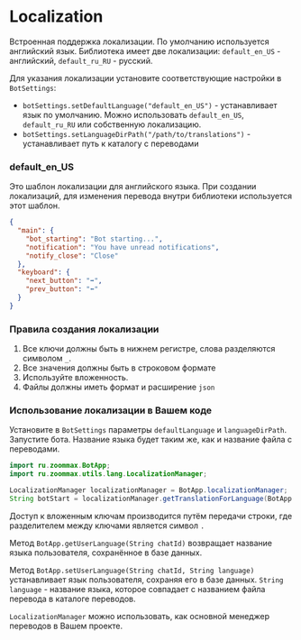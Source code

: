 # Localization

Встроенная поддержка локализации.
По умолчанию используется английский язык.
Библиотека имеет две локализации: `default_en_US` - английский, `default_ru_RU` - русский.

Для указания локализации установите соответствующие настройки в `BotSettings`:

- `botSettings.setDefaultLanguage("default_en_US")` - устанавливает язык по умолчанию. Можно использовать `default_en_US`, `default_ru_RU` или собственную локализацию.
- `botSettings.setLanguageDirPath("/path/to/translations")` - устанавливает путь к каталогу с переводами

### default_en_US

Это шаблон локализации для английского языка. При создании локализаций, для изменения перевода внутри библиотеки используется этот шаблон.

```json
{
  "main": {
    "bot_starting": "Bot starting...",
    "notification": "You have unread notifications",
    "notify_close": "Close"
  },
  "keyboard": {
    "next_button": "➡️",
    "prev_button": "⬅️"
  }
}
```

### Правила создания локализации

1. Все ключи должны быть в нижнем регистре, слова разделяются символом `_`.
2. Все значения должны быть в строковом формате
3. Используйте вложенность.
4. Файлы должны иметь формат и расширение `json`

### Использование локализации в Вашем коде

Установите в `BotSettings` параметры `defaultLanguage` и `languageDirPath`.
Запустите бота. Название языка будет таким же, как и название файла с переводами.

```java
import ru.zoommax.BotApp;
import ru.zoommax.utils.lang.LocalizationManager;

LocalizationManager localizationManager = BotApp.localizationManager;
String botStart = localizationManager.getTranslationForLanguage(BotApp.getUserLanguage("chatId"), "main.bot_starting");
```

Доступ к вложенным ключам производится путём передачи строки,
где разделителем между ключами является символ `.`

Метод `BotApp.getUserLanguage(String chatId)` возвращает название языка пользователя, сохранённое в базе данных.

Метод `BotApp.setUserLanguage(String chatId, String language)` устанавливает язык пользователя, сохраняя его в базе данных.
`String language` - название языка, которое совпадает с названием файла перевода в каталоге переводов.

`LocalizationManager` можно использовать, как основной менеджер переводов в Вашем проекте.